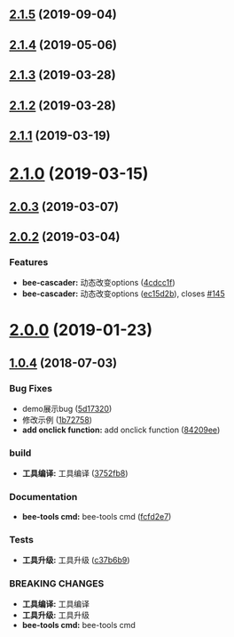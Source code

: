 <a name="2.1.5"></a>
## [2.1.5](https://github.com/tinper-bee/bee-cascader/compare/v2.1.4...v2.1.5) (2019-09-04)



<a name="2.1.4"></a>
## [2.1.4](https://github.com/tinper-bee/bee-cascader/compare/v2.1.3...v2.1.4) (2019-05-06)



<a name="2.1.3"></a>
## [2.1.3](https://github.com/tinper-bee/bee-cascader/compare/v2.1.2...v2.1.3) (2019-03-28)



<a name="2.1.2"></a>
## [2.1.2](https://github.com/tinper-bee/bee-cascader/compare/v2.1.1...v2.1.2) (2019-03-28)



<a name="2.1.1"></a>
## [2.1.1](https://github.com/tinper-bee/bee-cascader/compare/v2.1.0...v2.1.1) (2019-03-19)



<a name="2.1.0"></a>
# [2.1.0](https://github.com/tinper-bee/bee-cascader/compare/v2.0.3...v2.1.0) (2019-03-15)



<a name="2.0.3"></a>
## [2.0.3](https://github.com/tinper-bee/bee-cascader/compare/v2.0.2...v2.0.3) (2019-03-07)



<a name="2.0.2"></a>
## [2.0.2](https://github.com/tinper-bee/bee-cascader/compare/v2.0.1...v2.0.2) (2019-03-04)


### Features

* **bee-cascader:** 动态改变options ([4cdcc1f](https://github.com/tinper-bee/bee-cascader/commit/4cdcc1f))
* **bee-cascader:** 动态改变options ([ec15d2b](https://github.com/tinper-bee/bee-cascader/commit/ec15d2b)), closes [#145](https://github.com/tinper-bee/bee-cascader/issues/145)



<a name="2.0.0"></a>
# [2.0.0](https://github.com/tinper-bee/bee-cascader/compare/v1.0.4...v2.0.0) (2019-01-23)



<a name="1.0.4"></a>
## [1.0.4](https://github.com/tinper-bee/bee-cascader/compare/fcfd2e7...v1.0.4) (2018-07-03)


### Bug Fixes

* demo展示bug ([5d17320](https://github.com/tinper-bee/bee-cascader/commit/5d17320))
* 修改示例 ([1b72758](https://github.com/tinper-bee/bee-cascader/commit/1b72758))
* **add onclick function:** add onclick function ([84209ee](https://github.com/tinper-bee/bee-cascader/commit/84209ee))


### build

* **工具编译:** 工具编译 ([3752fb8](https://github.com/tinper-bee/bee-cascader/commit/3752fb8))


### Documentation

* **bee-tools cmd:** bee-tools cmd ([fcfd2e7](https://github.com/tinper-bee/bee-cascader/commit/fcfd2e7))


### Tests

* **工具升级:** 工具升级 ([c37b6b9](https://github.com/tinper-bee/bee-cascader/commit/c37b6b9))


### BREAKING CHANGES

* **工具编译:** 工具编译
* **工具升级:** 工具升级
* **bee-tools cmd:** bee-tools cmd



